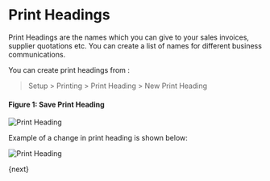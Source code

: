 # Print Headings

Print Headings are the names which you can give to your sales invoices,
supplier quotations etc. You can create a list of names for different business
communications.

You can create print headings from :

> Setup > Printing > Print Heading > New Print Heading

#### Figure 1: Save Print Heading

<img class="screenshot" alt="Print Heading" src="{{docs_base_url}}/assets/img/setup/print/print-heading.png">

Example of a change in print heading is shown below:

<img class="screenshot" alt="Print Heading" src="{{docs_base_url}}/assets/img/setup/print/print-heading-1.png">

{next}
